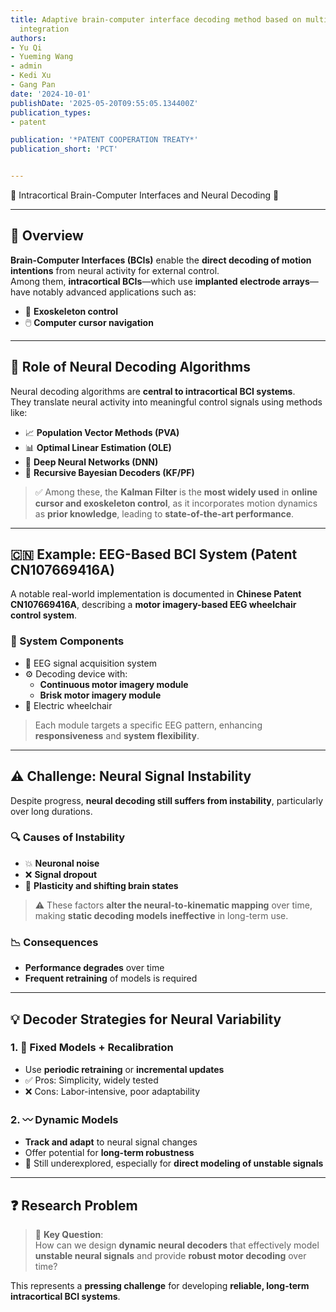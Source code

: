 ```yaml
---
title: Adaptive brain-computer interface decoding method based on multi-model dynamic
  integration
authors:
- Yu Qi
- Yueming Wang
- admin
- Kedi Xu
- Gang Pan
date: '2024-10-01'
publishDate: '2025-05-20T09:55:05.134400Z'
publication_types:
- patent

publication: '*PATENT COOPERATION TREATY*'
publication_short: 'PCT'


---
```


🔶 Intracortical Brain-Computer Interfaces and Neural Decoding 🔶

---


## 📌 Overview

**Brain-Computer Interfaces (BCIs)** enable the **direct decoding of motion intentions** from neural activity for external control.  
Among them, **intracortical BCIs**—which use **implanted electrode arrays**—have notably advanced applications such as:

- 🦾 **Exoskeleton control**
- 🖱️ **Computer cursor navigation**

---

## 🧩 Role of Neural Decoding Algorithms

Neural decoding algorithms are **central to intracortical BCI systems**.  
They translate neural activity into meaningful control signals using methods like:

- 📈 **Population Vector Methods (PVA)**
- 📊 **Optimal Linear Estimation (OLE)**
- 🤖 **Deep Neural Networks (DNN)**
- 🔁 **Recursive Bayesian Decoders (KF/PF)**

> ✅ Among these, the **Kalman Filter** is the **most widely used** in **online cursor and exoskeleton control**, as it incorporates motion dynamics as **prior knowledge**, leading to **state-of-the-art performance**.

---

## 🇨🇳 Example: EEG-Based BCI System (Patent CN107669416A)

A notable real-world implementation is documented in **Chinese Patent CN107669416A**, describing a **motor imagery-based EEG wheelchair control system**.

### 🧩 System Components

- 🧠 EEG signal acquisition system  
- ⚙️ Decoding device with:
  - **Continuous motor imagery module**
  - **Brisk motor imagery module**
- 🦽 Electric wheelchair

> Each module targets a specific EEG pattern, enhancing **responsiveness** and **system flexibility**.

---

## ⚠️ Challenge: Neural Signal Instability

Despite progress, **neural decoding still suffers from instability**, particularly over long durations.

### 🔍 Causes of Instability

- 💥 **Neuronal noise**
- ❌ **Signal dropout**
- 🔄 **Plasticity and shifting brain states**

> ⚠️ These factors **alter the neural-to-kinematic mapping** over time, making **static decoding models ineffective** in long-term use.

### 📉 Consequences

- **Performance degrades** over time  
- **Frequent retraining** of models is required

---

## 💡 Decoder Strategies for Neural Variability

### 1. 🔁 Fixed Models + Recalibration

- Use **periodic retraining** or **incremental updates**
- ✅ Pros: Simplicity, widely tested
- ❌ Cons: Labor-intensive, poor adaptability

### 2. 〰 Dynamic Models

- **Track and adapt** to neural signal changes
- Offer potential for **long-term robustness**
- 🚧 Still underexplored, especially for **direct modeling of unstable signals**

---

## ❓ Research Problem

> 🧠 **Key Question**:  
How can we design **dynamic neural decoders** that effectively model **unstable neural signals** and provide **robust motor decoding** over time?

This represents a **pressing challenge** for developing **reliable, long-term intracortical BCI systems**.
